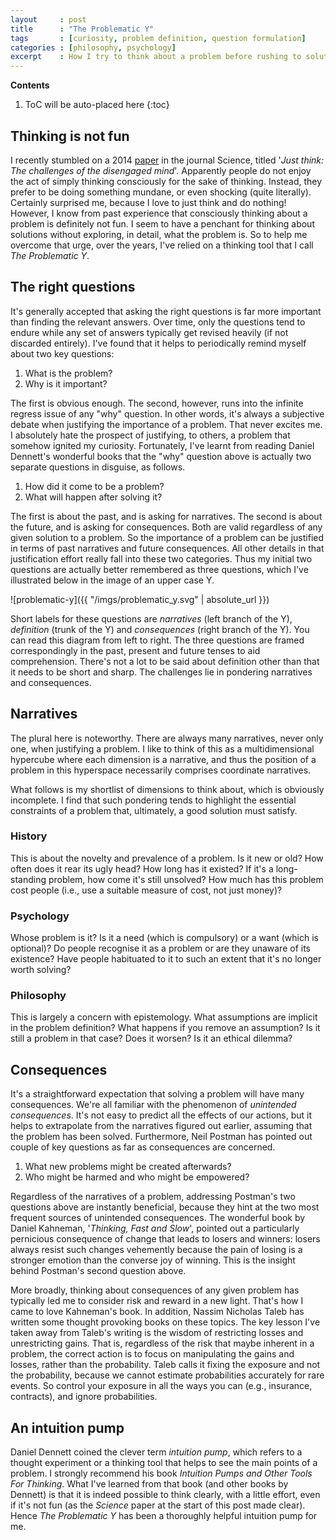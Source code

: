 ```yaml
---
layout     : post
title      : "The Problematic Y"
tags       : [curiosity, problem definition, question formulation]
categories : [philosophy, psychology]
excerpt    : How I try to think about a problem before rushing to solutions.
---
```


**Contents**
1. ToC will be auto-placed here
{:toc}

## Thinking is not fun

I recently stumbled on a 2014 [paper][doilink] in the journal Science, titled
'_Just think: The challenges of the disengaged mind_'. Apparently people do not
enjoy the act of simply thinking consciously for the sake of thinking. Instead,
they prefer to be doing something mundane, or even shocking (quite
literally). Certainly surprised me, because I love to just think and do
nothing! However, I know from past experience that consciously thinking about a
problem is definitely not fun. I seem to have a penchant for thinking about
solutions without exploring, in detail, what the problem is. So to help me
overcome that urge, over the years, I've relied on a thinking tool that I call
_The Problematic Y_.

[doilink]: http://science.sciencemag.org/content/345/6192/75


## The right questions

It's generally accepted that asking the right questions is far more important
than finding the relevant answers. Over time, only the questions tend to endure
while any set of answers typically get revised heavily (if not discarded
entirely). I've found that it helps to periodically remind myself about two
key questions:

1. What is the problem?
2. Why is it important?

The first is obvious enough. The second, however, runs into the infinite
regress issue of any "why" question. In other words, it's always a subjective
debate when justifying the importance of a problem. That never excites me. I
absolutely hate the prospect of justifying, to others, a problem that somehow
ignited my curiosity. Fortunately, I've learnt from reading Daniel Dennett's
wonderful books that the "why" question above is actually two separate
questions in disguise, as follows.

1. How did it come to be a problem?
2. What will happen after solving it?

The first is about the past, and is asking for narratives. The second is about
the future, and is asking for consequences. Both are valid regardless of any
given solution to a problem. So the importance of a problem can be justified in
terms of past narratives and future consequences. All other details in that
justification effort really fall into these two categories. Thus my initial two
questions are actually better remembered as three questions, which I've
illustrated below in the image of an upper case Y.

![problematic-y]({{ "/imgs/problematic_y.svg" | absolute_url }})

Short labels for these questions are _narratives_ (left branch of the Y),
_definition_ (trunk of the Y) and _consequences_ (right branch of the Y). You
can read this diagram from left to right. The three questions are framed
correspondingly in the past, present and future tenses to aid comprehension.
There's not a lot to be said about definition other than that it needs to be
short and sharp. The challenges lie in pondering narratives and consequences.


## Narratives

The plural here is noteworthy. There are always many narratives, never only
one, when justifying a problem. I like to think of this as a multidimensional
hypercube where each dimension is a narrative, and thus the position of a
problem in this hyperspace necessarily comprises coordinate narratives.

What follows is my shortlist of dimensions to think about, which is obviously
incomplete. I find that such pondering tends to highlight the essential
constraints of a problem that, ultimately, a good solution must satisfy.

### History

This is about the novelty and prevalence of a problem. Is it new or old? How
often does it rear its ugly head? How long has it existed? If it's a
long-standing problem, how come it's still unsolved? How much has this problem
cost people (i.e., use a suitable measure of cost, not just money)?

### Psychology

Whose problem is it? Is it a need (which is compulsory) or a want (which is
optional)? Do people recognise it as a problem or are they unaware of its
existence? Have people habituated to it to such an extent that it's no longer
worth solving?

### Philosophy

This is largely a concern with epistemology. What assumptions are implicit in
the problem definition? What happens if you remove an assumption? Is it still a
problem in that case? Does it worsen? Is it an ethical dilemma?


## Consequences

It's a straightforward expectation that solving a problem will have many
consequences. We're all familiar with the phenomenon of _unintended
consequences_. It's not easy to predict all the effects of our actions, but it
helps to extrapolate from the narratives figured out earlier, assuming that the
problem has been solved. Furthermore, Neil Postman has pointed out couple of
key questions as far as consequences are concerned.

1. What new problems might be created afterwards?
2. Who might be harmed and who might be empowered?

Regardless of the narratives of a problem, addressing Postman's two questions
above are instantly beneficial, because they hint at the two most frequent
sources of unintended consequences. The wonderful book by Daniel Kahneman,
'_Thinking, Fast and Slow_', pointed out a particularly pernicious consequence
of change that leads to losers and winners: losers always resist such changes
vehemently because the pain of losing is a stronger emotion than the converse
joy of winning. This is the insight behind Postman's second question above.

More broadly, thinking about consequences of any given problem has typically
led me to consider risk and reward in a new light. That's how I came to love
Kahneman's book. In addition, Nassim Nicholas Taleb has written some thought
provoking books on these topics. The key lesson I've taken away from Taleb's
writing is the wisdom of restricting losses and unrestricting gains. That is,
regardless of the risk that maybe inherent in a problem, the correct action is
to focus on manipulating the gains and losses, rather than the
probability. Taleb calls it fixing the exposure and not the probability,
because we cannot estimate probabilities accurately for rare events. So control
your exposure in all the ways you can (e.g., insurance, contracts), and ignore
probabilities.


## An intuition pump

Daniel Dennett coined the clever term _intuition pump_, which refers to a
thought experiment or a thinking tool that helps to see the main points of a
problem. I strongly recommend his book _Intuition Pumps and Other Tools For
Thinking_. What I've learned from that book (and other books by Dennett) is
that it is indeed possible to think clearly, with a little effort, even if it's
not fun (as the _Science_ paper at the start of this post made clear). Hence
_The Problematic Y_ has been a thoroughly helpful intuition pump for me.
